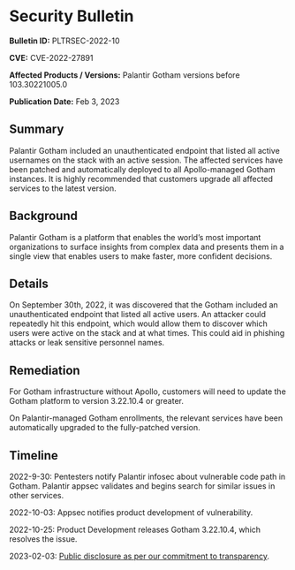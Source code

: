 # Security Bulletin

**Bulletin ID:** PLTRSEC-2022-10

**CVE:** CVE-2022-27891

**Affected Products / Versions:** Palantir Gotham versions before 103.30221005.0

**Publication Date:** Feb 3, 2023

## Summary

Palantir Gotham included an unauthenticated endpoint that listed all active usernames on the stack with an active session. The affected services have been patched and automatically deployed to all Apollo-managed Gotham instances. It is highly recommended that customers upgrade all affected services to the latest version.

## Background

Palantir Gotham is a platform that enables the world’s most important organizations to surface insights from complex data and presents them in a single view that enables users to make faster, more confident decisions.

## Details

On September 30th, 2022, it was discovered that the Gotham included an unauthenticated endpoint that listed all active users. An attacker could repeatedly hit this endpoint, which would allow them to discover which users were active on the stack and at what times. This could aid in phishing attacks or leak sensitive personnel names.

## Remediation

For Gotham infrastructure without Apollo, customers will need to update the Gotham platform to version 3.22.10.4 or greater.

On Palantir-managed Gotham enrollments, the relevant services have been automatically upgraded to the fully-patched version.

## Timeline

2022-9-30: Pentesters notify Palantir infosec about vulnerable code path in Gotham. Palantir appsec validates and begins search for similar issues in other services.

2022-10-03: Appsec notifies product development of vulnerability.

2022-10-25: Product Development releases Gotham 3.22.10.4, which resolves the issue.

2023-02-03: [Public disclosure as per our commitment to transparency](https://blog.palantir.com/broadening-our-bug-bounty-program-trust-security-and-transparency-aa3bf82f3f9a).
